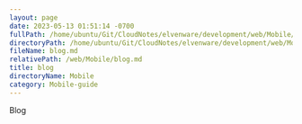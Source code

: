 ```yaml
---
layout: page
date: 2023-05-13 01:51:14 -0700
fullPath: /home/ubuntu/Git/CloudNotes/elvenware/development/web/Mobile/blog.md
directoryPath: /home/ubuntu/Git/CloudNotes/elvenware/development/web/Mobile
fileName: blog.md
relativePath: /web/Mobile/blog.md
title: blog
directoryName: Mobile
category: Mobile-guide
---
```


Blog
